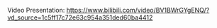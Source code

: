 Video Presentation: https://www.bilibili.com/video/BV1BWrGYgENQ/?vd_source=1c5ff17c72e63c954a351ded60ba4412
